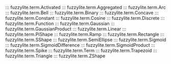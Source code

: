 ::: fuzzylite.term.Activated
::: fuzzylite.term.Aggregated
::: fuzzylite.term.Arc
::: fuzzylite.term.Bell
::: fuzzylite.term.Binary
::: fuzzylite.term.Concave
::: fuzzylite.term.Constant
::: fuzzylite.term.Cosine
::: fuzzylite.term.Discrete
::: fuzzylite.term.Function
::: fuzzylite.term.Gaussian
::: fuzzylite.term.GaussianProduct
::: fuzzylite.term.Linear
::: fuzzylite.term.PiShape
::: fuzzylite.term.Ramp
::: fuzzylite.term.Rectangle
::: fuzzylite.term.SShape
::: fuzzylite.term.SemiEllipse
::: fuzzylite.term.Sigmoid
::: fuzzylite.term.SigmoidDifference
::: fuzzylite.term.SigmoidProduct
::: fuzzylite.term.Spike
::: fuzzylite.term.Term
::: fuzzylite.term.Trapezoid
::: fuzzylite.term.Triangle
::: fuzzylite.term.ZShape